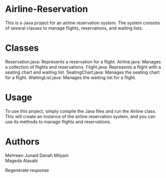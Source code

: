 # Airline-Reservation
This is a Java project for an airline reservation system. The system consists of several classes to manage flights, reservations, and waiting lists.

# Classes
Reservation.java: Represents a reservation for a flight.
Airline.java: Manages a collection of flights and reservations.
Flight.java: Represents a flight with a seating chart and waiting list.
SeatingChart.java: Manages the seating chart for a flight.
WaitingList.java: Manages the waiting list for a flight.

# Usage
To use this project, simply compile the Java files and run the Airline class. This will create an instance of the airline reservation system, and you can use its methods to manage flights and reservations.

# Authors
Mehreen Junaid 
Danah Milyani  
Mageda Alasabi 







Regenerate response
